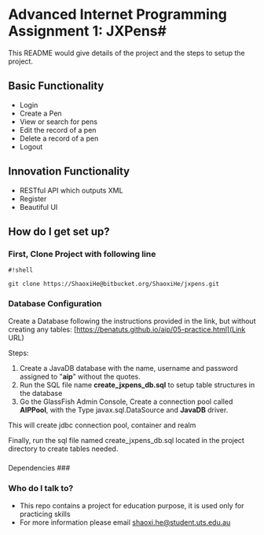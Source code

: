 # Advanced Internet Programming Assignment 1: JXPens#

This README would give details of the project and the steps to setup the project.

## Basic Functionality ##

* Login
* Create a Pen
* View or search for pens
* Edit the record of a pen
* Delete a record of a pen
* Logout

## Innovation Functionality ##
* RESTful API which outputs XML
* Register
* Beautiful UI

## How do I get set up? ##
### First, Clone Project with following line ###

```
#!shell

git clone https://ShaoxiHe@bitbucket.org/ShaoxiHe/jxpens.git
```

### Database Configuration ###
Create a Database following the instructions provided in the link, but without creating any tables:
[https://benatuts.github.io/aip/05-practice.html](Link URL)

Steps:

1. Create a JavaDB database with the name, username and password assigned to "**aip**" without the quotes.
1. Run the SQL file name **create_jxpens_db.sql** to setup table structures in the database
1. Go the GlassFish Admin Console, Create a connection pool called **AIPPool**, with the Type javax.sql.DataSource and **JavaDB** driver.


This will create jdbc connection pool, container and realm



Finally, run the sql file named create_jxpens_db.sql located in the project directory to create tables needed.
### 
Dependencies ###





### Who do I talk to? ###

* This repo contains a project for education purpose, it is used only for practicing skills
* For more information please email shaoxi.he@student.uts.edu.au